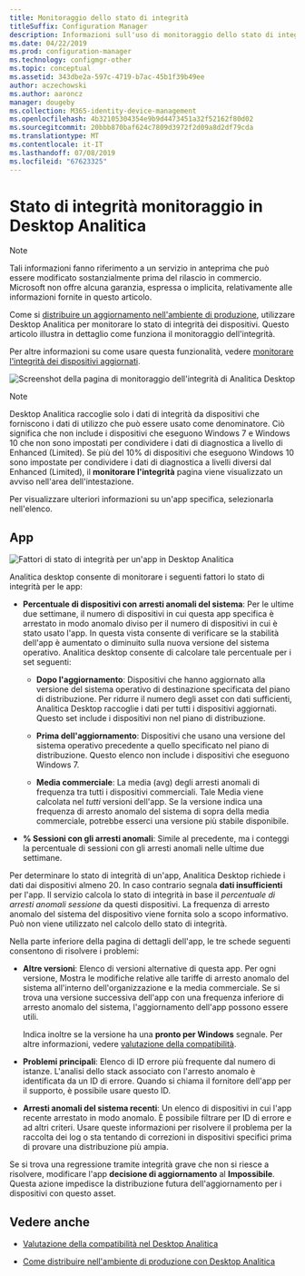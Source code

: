 ```yaml
---
title: Monitoraggio dello stato di integrità
titleSuffix: Configuration Manager
description: Informazioni sull'uso di monitoraggio dello stato di integrità in Desktop Analitica.
ms.date: 04/22/2019
ms.prod: configuration-manager
ms.technology: configmgr-other
ms.topic: conceptual
ms.assetid: 343dbe2a-597c-4719-b7ac-45b1f39b49ee
author: aczechowski
ms.author: aaroncz
manager: dougeby
ms.collection: M365-identity-device-management
ms.openlocfilehash: 4b32105304354e9b9d4473451a32f52162f80d02
ms.sourcegitcommit: 20bbb870baf624c7809d3972f2d09a8d2df79cda
ms.translationtype: MT
ms.contentlocale: it-IT
ms.lasthandoff: 07/08/2019
ms.locfileid: "67623325"
---
```

# <a name="health-status-monitoring-in-desktop-analytics"></a>Stato di integrità monitoraggio in Desktop Analitica

> [!Note]  
> Tali informazioni fanno riferimento a un servizio in anteprima che può essere modificato sostanzialmente prima del rilascio in commercio. Microsoft non offre alcuna garanzia, espressa o implicita, relativamente alle informazioni fornite in questo articolo.  

Come si [distribuire un aggiornamento nell'ambiente di produzione](/sccm/desktop-analytics/deploy-prod), utilizzare Desktop Analitica per monitorare lo stato di integrità dei dispositivi. Questo articolo illustra in dettaglio come funziona il monitoraggio dell'integrità.

Per altre informazioni su come usare questa funzionalità, vedere [monitorare l'integrità dei dispositivi aggiornati](/sccm/desktop-analytics/deploy-prod#bkmk_monitor).

![Screenshot della pagina di monitoraggio dell'integrità di Analitica Desktop](media/monitor-health.png)

> [!NOTE]  
> Desktop Analitica raccoglie solo i dati di integrità da dispositivi che forniscono i dati di utilizzo che può essere usato come denominatore. Ciò significa che non include i dispositivi che eseguono Windows 7 e Windows 10 che non sono impostati per condividere i dati di diagnostica a livello di Enhanced (Limited). Se più del 10% di dispositivi che eseguono Windows 10 sono impostate per condividere i dati di diagnostica a livelli diversi dal Enhanced (Limited), il **monitorare l'integrità** pagina viene visualizzato un avviso nell'area dell'intestazione.  

Per visualizzare ulteriori informazioni su un'app specifica, selezionarla nell'elenco.



## <a name="apps"></a>App

![Fattori di stato di integrità per un'app in Desktop Analitica](media/monitor-health-status-factors.png)

Analitica desktop consente di monitorare i seguenti fattori lo stato di integrità per le app:

- **Percentuale di dispositivi con arresti anomali del sistema**: Per le ultime due settimane, il numero di dispositivi in cui questa app specifica è arrestato in modo anomalo diviso per il numero di dispositivi in cui è stato usato l'app. In questa vista consente di verificare se la stabilità dell'app è aumentato o diminuito sulla nuova versione del sistema operativo. Analitica desktop consente di calcolare tale percentuale per i set seguenti:  

    - **Dopo l'aggiornamento**: Dispositivi che hanno aggiornato alla versione del sistema operativo di destinazione specificata del piano di distribuzione. Per ridurre il numero degli asset con dati sufficienti, Analitica Desktop raccoglie i dati per tutti i dispositivi aggiornati. Questo set include i dispositivi non nel piano di distribuzione.  

    - **Prima dell'aggiornamento**: Dispositivi che usano una versione del sistema operativo precedente a quello specificato nel piano di distribuzione. Questo elenco non include i dispositivi che eseguono Windows 7.  

    - **Media commerciale**: La media (avg) degli arresti anomali di frequenza tra tutti i dispositivi commerciali. Tale Media viene calcolata nel *tutti* versioni dell'app. Se la versione indica una frequenza di arresto anomalo del sistema di sopra della media commerciale, potrebbe esserci una versione più stabile disponibile.  

- **% Sessioni con gli arresti anomali**: Simile al precedente, ma i conteggi la percentuale di sessioni con gli arresti anomali nelle ultime due settimane.  

Per determinare lo stato di integrità di un'app, Analitica Desktop richiede i dati dai dispositivi almeno 20. In caso contrario segnala **dati insufficienti** per l'app. Il servizio calcola lo stato di integrità in base il *percentuale di arresti anomali sessione* da questi dispositivi. La frequenza di arresto anomalo del sistema del dispositivo viene fornita solo a scopo informativo. Può non viene utilizzato nel calcolo dello stato di integrità.

Nella parte inferiore della pagina di dettagli dell'app, le tre schede seguenti consentono di risolvere i problemi:

- **Altre versioni**: Elenco di versioni alternative di questa app. Per ogni versione, Mostra le modifiche relative alle tariffe di arresto anomalo del sistema all'interno dell'organizzazione e la media commerciale. Se si trova una versione successiva dell'app con una frequenza inferiore di arresto anomalo del sistema, l'aggiornamento dell'app possono essere utili.  

    Indica inoltre se la versione ha una **pronto per Windows** segnale. Per altre informazioni, vedere [valutazione della compatibilità](compat-assessment.md#driver-risk-assessment).  

- **Problemi principali**: Elenco di ID errore più frequente dal numero di istanze. L'analisi dello stack associato con l'arresto anomalo è identificata da un ID di errore. Quando si chiama il fornitore dell'app per il supporto, è possibile usare questo ID.  

- **Arresti anomali del sistema recenti**:  Un elenco di dispositivi in cui l'app recente arrestato in modo anomalo. È possibile filtrare per ID di errore e ad altri criteri. Usare queste informazioni per risolvere il problema per la raccolta dei log o sta tentando di correzioni in dispositivi specifici prima di provare una distribuzione più ampia.  

Se si trova una regressione tramite integrità grave che non si riesce a risolvere, modificare l'app **decisione di aggiornamento** al **Impossibile**. Questa azione impedisce la distribuzione futura dell'aggiornamento per i dispositivi con questo asset.


## <a name="see-also"></a>Vedere anche

- [Valutazione della compatibilità nel Desktop Analitica](/sccm/desktop-analytics/compat-assessment)  

- [Come distribuire nell'ambiente di produzione con Desktop Analitica](/sccm/desktop-analytics/deploy-prod)  
